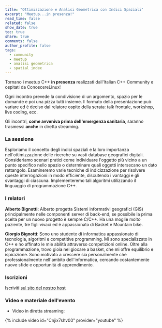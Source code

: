 ```yaml
---
title: "Ottimizzazione e Analisi Geometrica con Indici Spaziali"
excerpt: "Meetup...in presenza!"
read_time: false
related: false
show_date: true
toc: true
share: true
comments: false
author_profile: false
tags:
  - community
  - meetup
  - analisi geometrica
  - spatial index
---
```


Tornano i meetup C++ **in presenza** realizzati dall'Italian C++ Community e ospitati da ConoscereLinux!

Ogni incontro prevede la condivisione di un argomento, spazio per le domande e poi una pizza tutti insieme.
Il formato della presentazione può variare ed è deciso dal relatore ospite della serata: talk frontale, workshop, live coding, ecc.

Gli incontri, **come avveniva prima dell'emergenza sanitaria**, saranno trasmessi **anche** in diretta streaming.

### La sessione

Esploriamo il concetto degli indici spaziali e la loro importanza nell'ottimizzazione delle ricerche su vasti database geografici digitali. Consideriamo scenari pratici come individuare l'oggetto più vicino a un punto specifico nello spazio o determinare quali oggetti intersecano un dato rettangolo. Esamineremo varie tecniche di indicizzazione per risolvere queste interrogazioni in modo efficiente, discutendo i vantaggi e gli svantaggi di ciascuna. Implementeremo tali algoritmi utilizzando il linguaggio di programmazione C++.

### I relatori

**Alberto Bignotti**: Alberto progetta Sistemi informativi geografici (GIS) principalmente nelle componenti server di back-end, se possibile la prima scelta per un nuovo progetto è sempre C/C++. Ha una moglie molto paziente, tre figli vivaci ed è appassionato di Basket e Mountain bike.

**Giorgio Bignotti**: Sono uno studente di informatica appassionato di tecnologia, algoritmi e competitive programming. Mi sono specializzato in C++ e ho affinato le mie abilità attraverso competizioni online. Oltre alla programmazione, trovo gioia nel giocare a basket, che mi offre equilibrio e ispirazione. Sono motivato a crescere sia personalmente che professionalmente nell'ambito dell'informatica, cercando costantemente nuove sfide e opportunità di apprendimento.

### Iscrizioni

Iscriviti [sul sito del nostro host](https://conoscerelinux.org/courses/meetupcpp_0624/)

### Video e materiale dell'evento

- Video in diretta streaming:

{% include video id="Cnjix7shv00" provider="youtube" %}